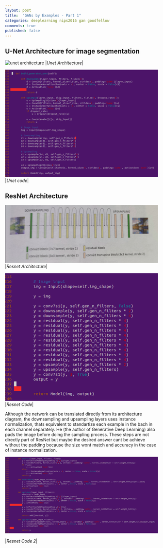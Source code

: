 ```yaml
---
layout: post
title:  "GANs by Examples - Part 1"
categories: deeplearning nips2016 gan goodfellow
comments: true
published: false
---
```

## U-Net Architecture for image segmentation
![unet architecture](/assets/unet.jpg)
|*Unet Architecture*|

![unet architecture code](/assets/unet.png)
|*Unet code*|

## ResNet Architecture 

![resnet architecture](/assets/resnet.png)
|*Resnet Architecture*|

![resnet architecture](/assets/Resnetcode.png)
|*Resnet Code*|


Although the network can be translated directly from its architecture diagram, the downsampling and upsampling layers uses instance normalization, thats equivalent to standartize each example in the bach in each channel separately. He (the author of Generative Deep Learning) also pads the image before doing the sampling process. These steps are not directly part of ResNet but maybe the desired answer cant be achieve without the padding because the size wont match and accuracy in the case of instance normalization.

![resnet architecture](/assets/resnetcode1.png)

|*Resnet Code 2*|

[goodfellownips2016]: https://www.youtube.com/watch?v=HGYYEUSm-0Q
[goodfellownips2016paper]: https://arxiv.org/pdf/1701.00160.pdf
[goodfellowpodcast]: https://www.youtube.com/watch?v=Z6rxFNMGdn0
